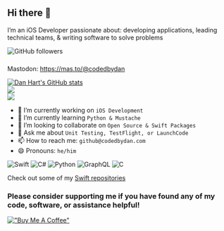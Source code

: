## Hi there 👋
I’m an iOS Developer passionate about: developing applications, leading technical teams, & writing software to solve problems

![GitHub followers](https://img.shields.io/github/followers/dan-hart?style=social)
###
Mastodon: https://mas.to/@codedbydan

[![Dan Hart's GitHub stats](https://github-readme-stats.vercel.app/api?username=dan-hart&theme=dark)](https://github.com/dan-hart/github-readme-stats)<br/>
![](https://github-readme-streak-stats.herokuapp.com/?user=dan-hart&theme=dark&hide_border=true)<br/>
![](https://github-readme-stats.vercel.app/api/top-langs/?username=dan-hart&theme=dark&hide_border=true&include_all_commits=false&count_private=false&layout=compact)

- 🔭 I’m currently working on `iOS Development`
- 🌱 I’m currently learning `Python & Mustache`
- 👯 I’m looking to collaborate on `Open Source & Swift Packages`
- 💬 Ask me about `Unit Testing, TestFlight, or LaunchCode`
- 📫 How to reach me: `github@codedbydan.com`
- 😄 Pronouns: `he/him`

![Swift](https://img.shields.io/badge/swift-F54A2A?style=for-the-badge&logo=swift&logoColor=white)
![C#](https://img.shields.io/badge/c%23-%23239120.svg?style=for-the-badge&logo=c-sharp&logoColor=white)
![Python](https://img.shields.io/badge/python-3670A0?style=for-the-badge&logo=python&logoColor=ffdd54)
![GraphQL](https://img.shields.io/badge/-GraphQL-E10098?style=for-the-badge&logo=graphql&logoColor=white)
![C](https://img.shields.io/badge/c-%2300599C.svg?style=for-the-badge&logo=c&logoColor=white)

Check out some of my [Swift repositories](https://github.com/dan-hart?tab=repositories&q=&type=public&language=swift&sort=stargazers)

### Please consider supporting me if you have found any of my code, software, or assistance helpful!
[!["Buy Me A Coffee"](https://www.buymeacoffee.com/assets/img/custom_images/orange_img.png)](https://www.buymeacoffee.com/codedbydan)
